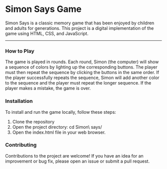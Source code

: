 <h1>Simon Says Game</h1>
Simon Says is a classic memory game that has been enjoyed by children and adults for generations. This project is a digital implementation of the game using HTML, CSS, and JavaScript.
<hr>
<h3>How to Play</h3>
The game is played in rounds. Each round, Simon (the computer) will show a sequence of colors by lighting up the corresponding buttons. The player must then repeat the sequence by clicking the buttons in the same order. If the player successfully repeats the sequence, Simon will add another color to the sequence and the player must repeat the longer sequence. If the player makes a mistake, the game is over.

<h3>Installation</h3>
To install and run the game locally, follow these steps:

<ol>
<li>Clone the repository</li>
<li>Open the project directory: cd  Simon\ says/</li>
<li>Open the index.html file in your web browser.</li>
</ol>

<h3>Contributing</h3>
Contributions to the project are welcome! If you have an idea for an improvement or bug fix, please open an issue or submit a pull request.
